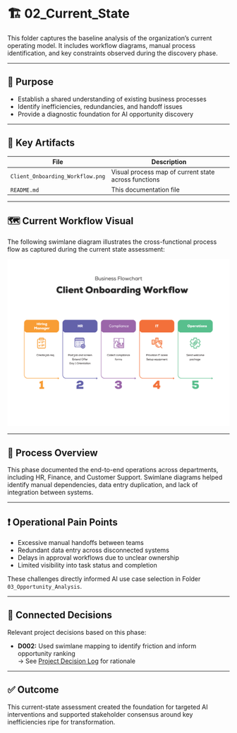 # 🏗️ 02_Current_State

This folder captures the baseline analysis of the organization’s current operating model. It includes workflow diagrams, manual process identification, and key constraints observed during the discovery phase.

---

## 📌 Purpose

- Establish a shared understanding of existing business processes  
- Identify inefficiencies, redundancies, and handoff issues  
- Provide a diagnostic foundation for AI opportunity discovery

---

## 📁 Key Artifacts

| File | Description |
|------|-------------|
| `Client_Onboarding_Workflow.png` | Visual process map of current state across functions |
| `README.md` | This documentation file |

---

## 🗺️ Current Workflow Visual

The following swimlane diagram illustrates the cross-functional process flow as captured during the current state assessment:

![Current Workflow Swimlane](./Client_Onboarding_Workflow.png)

---

## 🧮 Process Overview

This phase documented the end-to-end operations across departments, including HR, Finance, and Customer Support. Swimlane diagrams helped identify manual dependencies, data entry duplication, and lack of integration between systems.

---

## ❗ Operational Pain Points

- Excessive manual handoffs between teams  
- Redundant data entry across disconnected systems  
- Delays in approval workflows due to unclear ownership  
- Limited visibility into task status and completion

These challenges directly informed AI use case selection in Folder `03_Opportunity_Analysis`.

---

## 🔁 Connected Decisions

Relevant project decisions based on this phase:

- **D002:** Used swimlane mapping to identify friction and inform opportunity ranking  
  → See [Project Decision Log](../11_Project_Decision_Log/README.md) for rationale

---

## ✅ Outcome

This current-state assessment created the foundation for targeted AI interventions and supported stakeholder consensus around key inefficiencies ripe for transformation.
